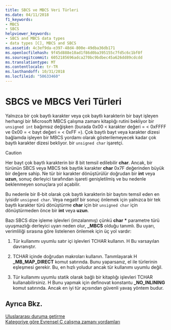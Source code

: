 ```yaml
---
title: SBCS ve MBCS Veri Türleri
ms.date: 04/11/2018
f1_keywords:
- MBCS
- SBCS
helpviewer_keywords:
- SBCS and MBCS data types
- data types [C], MBCS and SBCS
ms.assetid: 4c3ef9da-e397-48d4-800e-49dba36db171
ms.openlocfilehash: 9f45d888e10ad1f86d0ba395155c7fd5c6c1bf0f
ms.sourcegitcommit: 6052185696adca270bc9bdbec45a626dd89cdcdd
ms.translationtype: MT
ms.contentlocale: tr-TR
ms.lasthandoff: 10/31/2018
ms.locfileid: "50633460"
---
```

# <a name="sbcs-and-mbcs-data-types"></a>SBCS ve MBCS Veri Türleri

Yalnızca bir çok baytlı karakter veya çok baytlı karakterin bir bayt işleyen herhangi bir Microsoft MBCS çalışma zamanı kitaplığı rutini bekliyor bir `unsigned int` bağımsız değişken (burada 0x00 < karakter değeri = < 0xFFFF ve 0x00 = < bayt değeri = < 0xFF =). Çok baytlı bayt veya karakter dizesi bağlamda işleyen bir MBCS yordamı olarak gösterilemeyecek kadar çok baytlı karakter dizesi bekliyor. bir `unsigned char` işaretçi.

> [!CAUTION]
> Her bayt çok baytlı karakterin bir 8 bit temsil edilebilir **char**. Ancak, bir türünün SBCS veya MBCS tek baytlık karakter **char** 0x7F değerinden büyük bir değere sahip. Ne tür bir karakter dönüştürülür doğrudan bir **int** veya **uzun**, sonuç derleyici tarafından işareti genişletilmiş ve bu nedenle beklenmeyen sonuçlara yol açabilir.

Bu nedenle bir 8-bit olarak çok baytlı karakterin bir baytını temsil eden en iyisidir `unsigned char`. Veya negatif bir sonuç önlemek için yalnızca bir tek baytlı karakter türü dönüştürme **char** için bir `unsigned char` için dönüştürmeden önce bir **int** veya **uzun**.

Bazı SBCS dize işleme işlevleri (imzalanmış) çünkü **char** <strong>\*</strong> parametre türü uyuşmazlığı derleyici uyarı neden olur, **_MBCS** olduğu tanımlı. Bu uyarı, verimliliği sırasına göre listelenen önlemek için üç yol vardır:

1. Tür kullanımı uyumlu satır içi işlevleri TCHAR kullanın. H Bu varsayılan davranıştır.

1. TCHAR içinde doğrudan makroları kullanın. Tanımlayarak H **_MB_MAP_DIRECT** komut satırında. Bunu yaparsanız, el ile türlerinin eşleşmesi gerekir. Bu, en hızlı yoludur ancak tür kullanımı uyumlu değil.

1. Tür kullanımı uyumlu statik olarak bağlı bir kitaplığı işlevleri TCHAR kullanabilirsiniz. H Bunu yapmak için definovat konstantu **_NO_INLINING** komut satırında. Ancak en iyi tür açısından güvenli yavaş yöntem budur.

## <a name="see-also"></a>Ayrıca Bkz.

[Uluslararası duruma getirme](../c-runtime-library/internationalization.md)<br/>
[Kategoriye göre Evrensel C çalışma zamanı yordamları](../c-runtime-library/run-time-routines-by-category.md)<br/>
